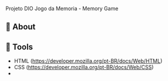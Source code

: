 <p> Projeto DIO Jogo da Memoria - Memory Game </p>



## 📕 About



## 🔨 Tools

- HTML (https://developer.mozilla.org/pt-BR/docs/Web/HTML)
- CSS (https://developer.mozilla.org/pt-BR/docs/Web/CSS)
-
